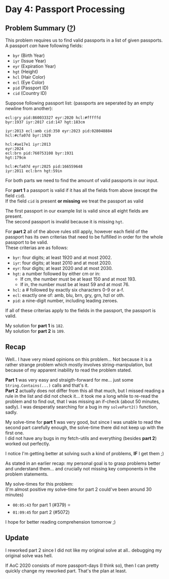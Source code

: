 # Day 4: Passport Processing
## Problem Summary ([?](https://adventofcode.com/2020/day/4))

This problem requires us to find valid passports in a list of given passports.  
A passport *can* have following fields:
- `byr` (Birth Year)
- `iyr` (Issue Year)
- `eyr` (Expiration Year)
- `hgt` (Height)
- `hcl` (Hair Color)
- `ecl` (Eye Color)
- `pid` (Passport ID)
- `cid` (Country ID)

Suppose following passport list: (passports are seperated by an empty newline from another):
```
ecl:gry pid:860033327 eyr:2020 hcl:#fffffd
byr:1937 iyr:2017 cid:147 hgt:183cm

iyr:2013 ecl:amb cid:350 eyr:2023 pid:028048884
hcl:#cfa07d byr:1929

hcl:#ae17e1 iyr:2013
eyr:2024
ecl:brn pid:760753108 byr:1931
hgt:179cm

hcl:#cfa07d eyr:2025 pid:166559648
iyr:2011 ecl:brn hgt:59in
```

For both parts we need to find the amount of valid passports in our input.

For **part 1** a passport is valid if it has all the fields from above (except the field `cid`).  
If the field `cid` is present **or missing** we treat the passport as valid

The first passport in our example list is valid since all eight fields are present.  
The second passport is invalid because it is missing `hgt`.

For **part 2** all of the above rules still apply, however each field of the passport has its own criterias that need to be fulfilled in order for the whole passport to be valid.  
These criterias are as follows:
- `byr`: four digits; at least 1920 and at most 2002.
- `iyr`: four digits; at least 2010 and at most 2020.
- `eyr`: four digits; at least 2020 and at most 2030.
- `hgt`: a number followed by either cm or in:
    - If cm, the number must be at least 150 and at most 193.
    - If in, the number must be at least 59 and at most 76.
- `hcl`: a # followed by exactly six characters 0-9 or a-f.
- `ecl`: exactly one of: amb, blu, brn, gry, grn, hzl or oth.
- `pid`: a nine-digit number, including leading zeroes.

If all of these criterias apply to the fields in the passport, the passport is valid.

My solution for **part 1** is `182`.  
My solution for **part 2** is `109`.

## Recap
Well.. I have very mixed opinions on this problem... Not because it is a rather strange problem which mostly involves string-manipulation, but because of my apparent inability to read the problem stated.

**Part 1** was very easy and straigth-forward for me... just some `String.Contains(...)` calls and that's it.  
**Part 2** actually does not differ from this all that much, but I missed reading a rule in the list and did not check it... it took me a long while to re-read the problem and to find out, that I was missing an if-check (about 50 minutes, sadly). I was desperatly searching for a bug in my `solvePart2()` function, sadly.

My solve-time for **part 1** was very good, but since I was unable to read the second part carefully enough, the solve-time there did not keep up with the first one.  
I did not have any bugs in my fetch-utils and everything (besides **part 2**) worked out perfectly. 

I notice I'm getting better at solving such a kind of problems, **IF** I get them ;)

As stated in an earlier recap: my personal goal is to grasp problems better and understand them... and crucially not missing key components in the problem statements.

My solve-times for this problem:  
(I'm almost positive my solve-time for part 2 could've been around 30 minutes)
- `00:05:43` for part 1 (#379) ⭐️
- `01:09:45` for part 2 (#5072)

I hope for better reading comprehension tomorrow ;)

## Update
I reworked part 2 since I did not like my original solve at all.. debugging my original solve was hell.

If AoC 2020 consists of more passport-days (I think so), then I can pretty quickly change my reworked part. That's the plan at least.
